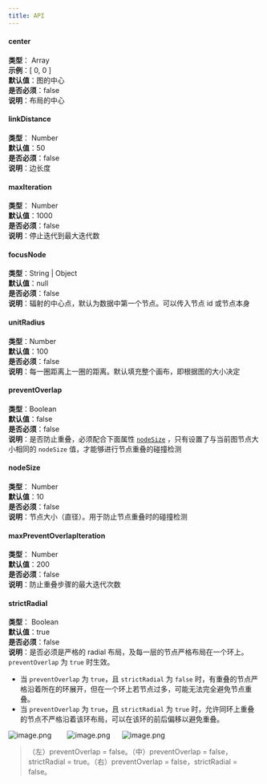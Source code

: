 ```yaml
---
title: API
---
```


#### center
**类型**： Array<br />**示例**：[ 0, 0 ]<br />**默认值**：图的中心<br />**是否必须**：false<br />**说明**：布局的中心

#### linkDistance
**类型**： Number<br />**默认值**：50<br />**是否必须**：false<br />**说明**：边长度

#### maxIteration
**类型**： Number<br />**默认值**：1000<br />**是否必须**：false<br />**说明**：停止迭代到最大迭代数

#### focusNode
**类型**：String | Object<br />**默认值**：null<br />**是否必须**：false<br />**说明**：辐射的中心点，默认为数据中第一个节点。可以传入节点 id 或节点本身

#### unitRadius
**类型**：Number<br />**默认值**：100<br />**是否必须**：false<br />**说明**：每一圈距离上一圈的距离。默认填充整个画布，即根据图的大小决定

#### preventOverlap
**类型**：Boolean<br />**默认值**：false<br />**是否必须**：false<br />**说明**：是否防止重叠，必须配合下面属性 [`nodeSize`](#xWjHN) ，只有设置了与当前图节点大小相同的 `nodeSize` 值，才能够进行节点重叠的碰撞检测

#### nodeSize
**类型**： Number<br />**默认值**：10<br />**是否必须**：false<br />**说明**：节点大小（直径）。用于防止节点重叠时的碰撞检测

#### maxPreventOverlapIteration
**类型**： Number<br />**默认值**：200<br />**是否必须**：false<br />**说明**：防止重叠步骤的最大迭代次数

#### strictRadial
**类型**： Boolean<br />**默认值**：true<br />**是否必须**：false<br />**说明**：是否必须是严格的 radial 布局，及每一层的节点严格布局在一个环上。`preventOverlap` 为 `true` 时生效。

- 当 `preventOverlap` 为 `true`，且 `strictRadial` 为 `false` 时，有重叠的节点严格沿着所在的环展开，但在一个环上若节点过多，可能无法完全避免节点重叠。
- 当 `preventOverlap` 为 `true`，且 `strictRadial` 为 `true` 时，允许同环上重叠的节点不严格沿着该环布局，可以在该环的前后偏移以避免重叠。

![image.png](https://cdn.nlark.com/yuque/0/2019/png/156681/1571823019221-9dca17b5-de09-4a1f-bc2e-d3449bcf3b15.png#align=left&display=inline&height=99&name=image.png&originHeight=782&originWidth=1708&search=&size=618660&status=done&width=217)        ![image.png](https://cdn.nlark.com/yuque/0/2019/png/156681/1571822948753-8770ced2-4d49-4e32-8b63-d4274b3d954b.png#align=left&display=inline&height=115&name=image.png&originHeight=1022&originWidth=1730&search=&size=777561&status=done&width=194)      ![image.png](https://cdn.nlark.com/yuque/0/2019/png/156681/1571822993803-287544ef-2b0a-4187-862b-39d9cba314c5.png#align=left&display=inline&height=113&name=image.png&originHeight=920&originWidth=1716&search=&size=709533&status=done&width=210)
> （左）preventOverlap = false。（中）preventOverlap = false，strictRadial = true。（右）preventOverlap = false，strictRadial = false。

